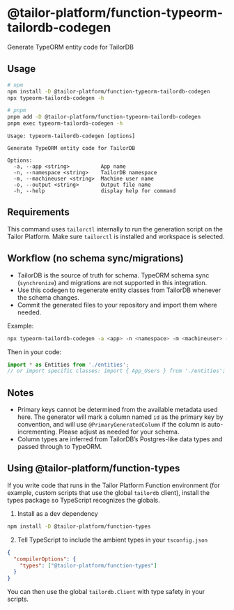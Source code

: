 # @tailor-platform/function-typeorm-tailordb-codegen

Generate TypeORM entity code for TailorDB

## Usage

```sh
# npm
npm install -D @tailor-platform/function-typeorm-tailordb-codegen
npx typeorm-tailordb-codegen -h

# pnpm
pnpm add -D @tailor-platform/function-typeorm-tailordb-codegen
pnpm exec typeorm-tailordb-codegen -h
```

```
Usage: typeorm-tailordb-codegen [options]

Generate TypeORM entity code for TailorDB

Options:
  -a, --app <string>          App name
  -n, --namespace <string>    TailorDB namespace
  -m, --machineuser <string>  Machine user name
  -o, --output <string>       Output file name
  -h, --help                  display help for command
```

## Requirements

This command uses `tailorctl` internally to run the generation script on the Tailor Platform. Make sure `tailorctl` is installed and workspace is selected.

## Workflow (no schema sync/migrations)

- TailorDB is the source of truth for schema. TypeORM schema sync (`synchronize`) and migrations are not supported in this integration.
- Use this codegen to regenerate entity classes from TailorDB whenever the schema changes.
- Commit the generated files to your repository and import them where needed.

Example:

```sh
npx typeorm-tailordb-codegen -a <app> -n <namespace> -m <machineuser> -o src/entities.ts
```

Then in your code:

```ts
import * as Entities from './entities';
// or import specific classes: import { App_Users } from './entities';
```

## Notes

- Primary keys cannot be determined from the available metadata used here. The generator will mark a column named `id` as the primary key by convention, and will use `@PrimaryGeneratedColumn` if the column is auto-incrementing. Please adjust as needed for your schema.
- Column types are inferred from TailorDB’s Postgres-like data types and passed through to TypeORM.

## Using @tailor-platform/function-types

If you write code that runs in the Tailor Platform Function environment (for example, custom scripts that use the global `tailordb` client), install the types package so TypeScript recognizes the globals.

1) Install as a dev dependency

```sh
npm install -D @tailor-platform/function-types
```

2) Tell TypeScript to include the ambient types in your `tsconfig.json`

```json
{
  "compilerOptions": {
    "types": ["@tailor-platform/function-types"]
  }
}
```

You can then use the global `tailordb.Client` with type safety in your scripts.

